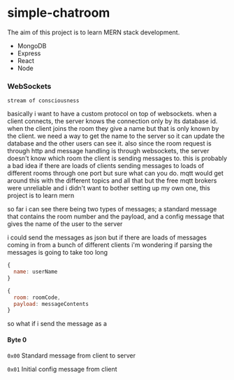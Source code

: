 # simple-chatroom
The aim of this project is to learn MERN stack development.

- MongoDB
- Express
- React
- Node

### WebSockets
`stream of consciousness`

basically i want to have a custom protocol on top of websockets.
when a client connects, the server knows the connection only by
its database id. when the client joins the room they give a name
but that is only known by the client. we need a way to get the
name to the server so it can update the database and the other
users can see it. also since the room request is through http and
message handling is through websockets, the server doesn't know
which room the client is sending messages to. this is probably
a bad idea if there are loads of clients sending messages to
loads of different rooms through one port but sure what can you
do. mqtt would get around this with the different topics and all
that but the free mqtt brokers were unreliable and i didn't want
to bother setting up my own one, this project is to learn mern

so far i can see there being two types of messages; a standard
message that contains the room number and the payload, and a config message that gives the name of the user to the server

i could send the messages as json but if there are loads of
messages coming in from a bunch of different clients i'm
wondering if parsing the messages is going to take too long
```javascript
{
  name: userName
}

{
  room: roomCode,
  payload: messageContents
}
```
so what if i send the message as a 

#### Byte 0

`0x00` Standard message from client to server

`0x01` Initial config message from client

